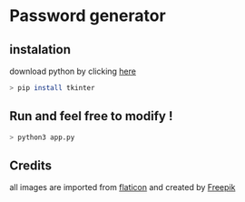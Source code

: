 # Password generator

## instalation
download python by clicking [here](https://python.org/download)

```bash
> pip install tkinter
```

## Run and feel free to modify !

```bash
> python3 app.py
```

## Credits

all images are imported from [flaticon](https://www.flaticon.com/) and created by [Freepik](https://www.flaticon.com/authors/freepik)